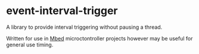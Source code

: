# event-interval-trigger
A library to provide interval triggering without pausing a thread.

Written for use in [Mbed](https://os.mbed.com/ "Mbed Homepage") microctontroller projects however may be useful for general use timing.
